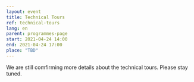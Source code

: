 ```yaml
---
layout: event
title: Technical Tours
ref: technical-tours
lang: en
parent: programmes-page
start: 2021-04-24 14:00
end: 2021-04-24 17:00
place: "TBD"
---
```


We are still comfirming more details about the technical tours. Please stay tuned.
